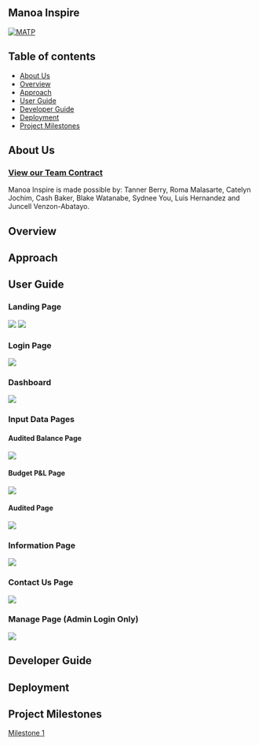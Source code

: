 ## Manoa Inspire
[![MATP](https://github.com/manoa-inspire/MATP/actions/workflows/ci.yml/badge.svg)](https://github.com/manoa-inspire/MATP/actions/workflows/ci.yml)
## Table of contents
- [About Us](#about-us)
- [Overview](#overview)
- [Approach](#approach)
- [User Guide](#user-guide)
- [Developer Guide](#developer-guide)
- [Deployment](#deployment)
- [Project Milestones](#project-milestones)

## About Us

### [View our Team Contract](https://docs.google.com/document/d/1EKSMDa4ylR5LYyZbSOVsgKpd4F_bSQixHQfj_jxeNWQ/edit?usp=sharing) 

Manoa Inspire is made possible by: Tanner Berry, Roma Malasarte, Catelyn Jochim, Cash Baker, Blake Watanabe, Sydnee You, Luis Hernandez and Juncell Venzon-Abatayo.


## Overview

## Approach


## User Guide

### Landing Page
<img src="./doc/landing1.png">
<img src="./doc/landing2.png">

### Login Page
<img src="./doc/inspire_login.png">

### Dashboard
<img src="./doc/inspire_dashboard.png">

### Input Data Pages

#### Audited Balance Page
<img src="./doc/inspire_audited_balance.png">

#### Budget P&L Page
<img src="./doc/inspire_budget.png">

#### Audited Page 
<img src="./doc/inspire_audited.png">

### Information Page
<img src="./doc/inspire_info_pg.png">

### Contact Us Page
<img src="./doc/inspire_contact.png">

### Manage Page (Admin Login Only)
<img src="./doc/inspire_manage.png">

## Developer Guide

## Deployment

## Project Milestones
[Milestone 1](https://github.com/orgs/manoa-inspire/projects/2/views/1)



















